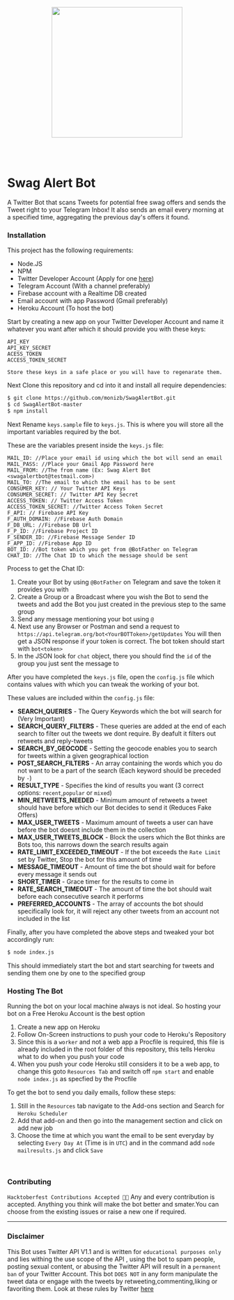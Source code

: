 <p align="center">
<img src="https://firebasestorage.googleapis.com/v0/b/trello-87674.appspot.com/o/Blue%20and%20White%20Gaming%20Logo%20(2).png?alt=media&token=ee2951b0-f07c-47f1-9984-61a41a91de57" width="300"/>
 </p>
 <br>
 <br>
 
 # Swag Alert Bot
 A Twitter Bot that scans Tweets for potential free swag offers and sends the Tweet right to your Telegram Inbox! It also sends an email every morning at a specified time, aggregating the previous day's offers it found.
 
 ### Installation
 This project has the following requirements:
 - Node.JS
 - NPM
 - Twitter Developer Account (Apply for one [here](https://developer.twitter.com/en/apply-for-access))
 - Telegram Account (With a channel preferably)
 - Firebase account with a Realtime DB created
 - Email account with app Password (Gmail preferably)
 - Heroku Account (To host the bot)
 
Start by creating a new app on your Twitter Developer Account and name it whatever you want after which it should provide you with these keys:

```
API_KEY
API_KEY_SECRET
ACESS_TOKEN
ACCESS_TOKEN_SECRET
```
`Store these keys in a safe place or you will have to regenarate them.`

Next Clone this repository and cd into it and install all require dependencies:

```sh
$ git clone https://github.com/monizb/SwagAlertBot.git
$ cd SwagAlertBot-master
$ npm install
```
Next Rename `keys.sample` file to `keys.js`. This is where you will store all the important variables required by the bot.

These are the variables present inside the `keys.js` file:

```
MAIL_ID: //Place your email id using which the bot will send an email
MAIL_PASS: //Place your Gmail App Password here
MAIL_FROM: //The from name (Ex: Swag Alert Bot <swagalertbot@testmail.com>)
MAIL_TO: //The email to which the email has to be sent
CONSUMER_KEY: // Your Twitter API Keys
CONSUMER_SECRET: // Twitter API Key Secret
ACCESS_TOKEN: // Twitter Access Token
ACCESS_TOKEN_SECRET: //Twitter Access Token Secret
F_API: // Firebase API Key
F_AUTH_DOMAIN: //Firebase Auth Domain
F_DB_URL: //Firebase DB Url
F_P_ID: //Firebase Project ID
F_SENDER_ID: //Firebase Message Sender ID
F_APP_ID: //Firebase App ID
BOT_ID: //Bot token which you get from @BotFather on Telegram
CHAT_ID: //The Chat ID to which the message should be sent
```
Process to get the Chat ID:
1) Create your Bot by using `@BotFather` on Telegram and save the token it provides you with
2) Create a Group or a Broadcast where you wish the Bot to send the tweets and add the Bot you just created in the previous step to the same group
3) Send any message mentioning your bot using `@`
4) Next use any Browser or Postman and send a request to `https://api.telegram.org/bot<YourBOTToken>/getUpdates` You will then get a JSON response if your token is correct. The bot token should start with `bot<token>`
5) In the JSON look for `chat` object, there you should find the `id` of the group you just sent the message to

After you have completed the `keys.js` file, open the `config.js` file which contains values with which you can tweak the working of your bot.

These values are included within the `config.js` file:
* __SEARCH_QUERIES__ - The Query Keywords which the bot will search for (Very Important)
* __SEARCH\_QUERY_FILTERS__ - These queries are added at the end of each search to filter out the tweets we dont require. By deafult it filters out retweets and reply-tweets 
* __SEARCH\_BY_GEOCODE__ - Setting the geocode enables you to search for tweets within a given geographical loction
* __POST_SEARCH_FILTERS__ - An array containing the words which you do not want to be a part of the search (Each keyword should be preceded by `-`)
* __RESULT_TYPE__ - Specifies the kind of results you want (3 correct options: `recent`,`popular` or `mixed`)
* __MIN\_RETWEETS_NEEDED__ - Minimum amount of retweets a tweet should have before which our Bot decides to send it (Reduces Fake Offers)
* __MAX\_USER_TWEETS__ - Maximum amount of tweets a user can have before the bot doesnt include them in the collection
* __MAX\_USER\_TWEETS_BLOCK__ - Block the users which the Bot thinks are Bots too, this narrows down the search results again
* __RATE\_LIMIT\_EXCEEDED_TIMEOUT__ - If the bot exceeds the `Rate Limit` set by Twitter, Stop the bot for this amount of time
* __MESSAGE_TIMEOUT__ - Amount of time the bot should wait for before every message it sends out
* __SHORT_TIMER__ - Grace timer for the results to come in
* __RATE\_SEARCH_TIMEOUT__ - The amount of time the bot should wait before each consecutive search it performs
* __PREFERRED_ACCOUNTS__ - The array of accounts the bot should specifically look for, it will reject any other tweets from an account not included in the list

Finally, after you have completed the above steps and tweaked your bot accordingly run:
```sh
$ node index.js
```

This should immediately start the bot and start searching for tweets and sending them one by one to the specified group

### Hosting  The Bot
Running the bot on your local machine always is not ideal. So hosting your bot on a Free Heroku Account is the best option

1) Create a new app on Heroku
2) Follow On-Screen instructions to push your code to Heroku's Repository
3) Since this is a `worker` and not a web app a Procfile is required, this file is already included in the root folder of this repository, this tells Heroku what to do when you push your code
4) When you push your code Heroku still considers it to be a web app, to change this goto `Resources Tab` and switch off `npm start` and enable `node index.js` as specfied by the Procfile

To get the bot to send you daily emails, follow these steps:

1) Still in the `Resources` tab navigate to the Add-ons section and Search for `Heroku Scheduler`
2) Add that add-on and then go into the management section and click on add new job
3) Choose the time at which you want the email to be sent everyday by selecting `Every Day At` (Time is in `UTC`) and in the command add `node mailresults.js` and click `Save`
<br>

### Contributing
`Hacktoberfest Contributions Accepted 🥳🥳`
Any and every contribution is accepted. Anything you think will make the bot better and smater.You can choose from the existing issues or raise a new one if required.

***
 ### Disclaimer
 This Bot uses Twitter API V1.1 and is written for `educational purposes only` and lies withing the use scope of the API , using the bot to spam people, posting sexual content, or abusing the Twitter API will result in a `permanent ban` of your Twitter Account. This bot `DOES NOT` in any form manipulate the tweet data or engage with the tweets by retweeting,commenting,liking or favoriting them.
 Look at these rules by Twitter [here](https://help.twitter.com/en/rules-and-policies/platform-manipulation)